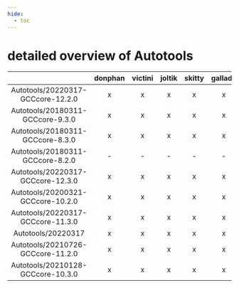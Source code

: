 ```yaml
---
hide:
  - toc
---
```


detailed overview of Autotools
==============================

| |donphan|victini|joltik|skitty|gallade|accelgor|swalot|doduo|
| :---: | :---: | :---: | :---: | :---: | :---: | :---: | :---: | :---: |
|Autotools/20220317-GCCcore-12.2.0|x|x|x|x|x|x|x|x|
|Autotools/20180311-GCCcore-9.3.0|x|x|x|x|x|x|x|x|
|Autotools/20180311-GCCcore-8.3.0|x|x|x|x|x|x|x|x|
|Autotools/20180311-GCCcore-8.2.0|-|-|-|-|-|-|x|x|
|Autotools/20220317-GCCcore-12.3.0|x|x|x|x|x|x|x|x|
|Autotools/20200321-GCCcore-10.2.0|x|x|x|x|x|x|x|x|
|Autotools/20220317-GCCcore-11.3.0|x|x|x|x|x|x|x|x|
|Autotools/20220317|x|x|x|x|x|x|x|x|
|Autotools/20210726-GCCcore-11.2.0|x|x|x|x|x|x|x|x|
|Autotools/20210128-GCCcore-10.3.0|x|x|x|x|x|x|x|x|
